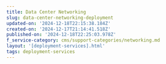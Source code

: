 ```yaml
---
title: Data Center Networking
slug: data-center-networking-deployment
updated-on: '2024-12-18T22:15:38.184Z'
created-on: '2024-12-17T21:14:41.518Z'
published-on: '2024-12-18T22:25:03.978Z'
f_service-category: cms/support-categories/networking.md
layout: '[deployment-services].html'
tags: deployment-services
---
```



